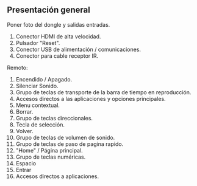## Presentación general

Poner foto del dongle y salidas entradas.

1. Conector HDMI de alta velocidad.
2. Pulsador "Reset".
3. Conector USB de alimentación / comunicaciones.
4. Conector para cable receptor IR.


Remoto:
1. Encendido / Apagado.
2. Silenciar Sonido.
3. Grupo de teclas de transporte de la barra de tiempo en reproducción.
4. Accesos directos a las aplicaciones y opciones principales.
5. Menu contextual.
6. Borrar.
7. Grupo de teclas direccionales.
8. Tecla de selección.
9. Volver.
10. Grupo de teclas de volumen de sonido.
11. Grupo de teclas de paso de pagina rapido.
12. "Home" / Página principal.
13. Grupo de teclas numéricas.
14. Espacio
15. Entrar
16. Accesos directos a aplicaciones.
